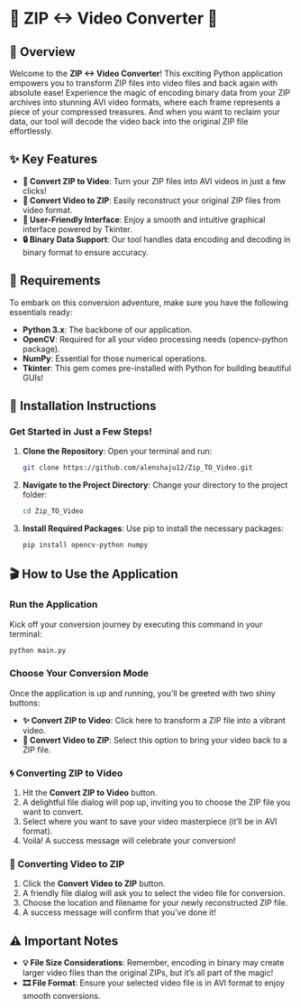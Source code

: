 # 🎉 ZIP <-> Video Converter 🎉

## 🌟 Overview

Welcome to the **ZIP <-> Video Converter**! This exciting Python application empowers you to transform ZIP files into video files and back again with absolute ease! Experience the magic of encoding binary data from your ZIP archives into stunning AVI video formats, where each frame represents a piece of your compressed treasures. And when you want to reclaim your data, our tool will decode the video back into the original ZIP file effortlessly.

## ✨ Key Features

- **🚀 Convert ZIP to Video**: Turn your ZIP files into AVI videos in just a few clicks!
- **🔄 Convert Video to ZIP**: Easily reconstruct your original ZIP files from video format.
- **🌈 User-Friendly Interface**: Enjoy a smooth and intuitive graphical interface powered by Tkinter.
- **🔒 Binary Data Support**: Our tool handles data encoding and decoding in binary format to ensure accuracy.

## 🔧 Requirements

To embark on this conversion adventure, make sure you have the following essentials ready:

- **Python 3.x**: The backbone of our application.
- **OpenCV**: Required for all your video processing needs (opencv-python package).
- **NumPy**: Essential for those numerical operations.
- **Tkinter**: This gem comes pre-installed with Python for building beautiful GUIs!

## 🚀 Installation Instructions

### Get Started in Just a Few Steps!

1. **Clone the Repository**: Open your terminal and run:

   ```bash
   git clone https://github.com/alenshaju12/Zip_TO_Video.git
   ```

2. **Navigate to the Project Directory**: Change your directory to the project folder:

   ```bash
   cd Zip_TO_Video
   ```

3. **Install Required Packages**: Use pip to install the necessary packages:

   ```bash
   pip install opencv-python numpy
   ```

## 🎬 How to Use the Application

### Run the Application

Kick off your conversion journey by executing this command in your terminal:

```bash
python main.py
```

### Choose Your Conversion Mode

Once the application is up and running, you’ll be greeted with two shiny buttons:

- **✨ Convert ZIP to Video**: Click here to transform a ZIP file into a vibrant video.
- **🎥 Convert Video to ZIP**: Select this option to bring your video back to a ZIP file.

### 🌀 Converting ZIP to Video

1. Hit the **Convert ZIP to Video** button.
2. A delightful file dialog will pop up, inviting you to choose the ZIP file you want to convert.
3. Select where you want to save your video masterpiece (it’ll be in AVI format).
4. Voilà! A success message will celebrate your conversion!

### 🔄 Converting Video to ZIP

1. Click the **Convert Video to ZIP** button.
2. A friendly file dialog will ask you to select the video file for conversion.
3. Choose the location and filename for your newly reconstructed ZIP file.
4. A success message will confirm that you’ve done it!

## ⚠️ Important Notes

- **💡 File Size Considerations**: Remember, encoding in binary may create larger video files than the original ZIPs, but it’s all part of the magic!
- **🎞️ File Format**: Ensure your selected video file is in AVI format to enjoy smooth conversions.

